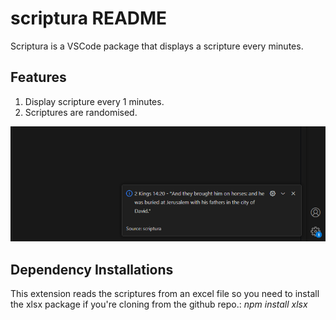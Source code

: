 # scriptura README
Scriptura is a VSCode package that displays a scripture every minutes.

## Features
1. Display scripture every 1 minutes.
2. Scriptures are randomised.

![alt text](assets/images/screenshot1.png)

## Dependency Installations
This extension reads the scriptures from an excel file so you need to install the xlsx package if you're cloning from the github repo.: _npm install xlsx_